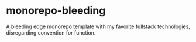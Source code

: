 # monorepo-bleeding
A bleeding edge monorepo template with my favorite fullstack technologies, disregarding convention for function.
